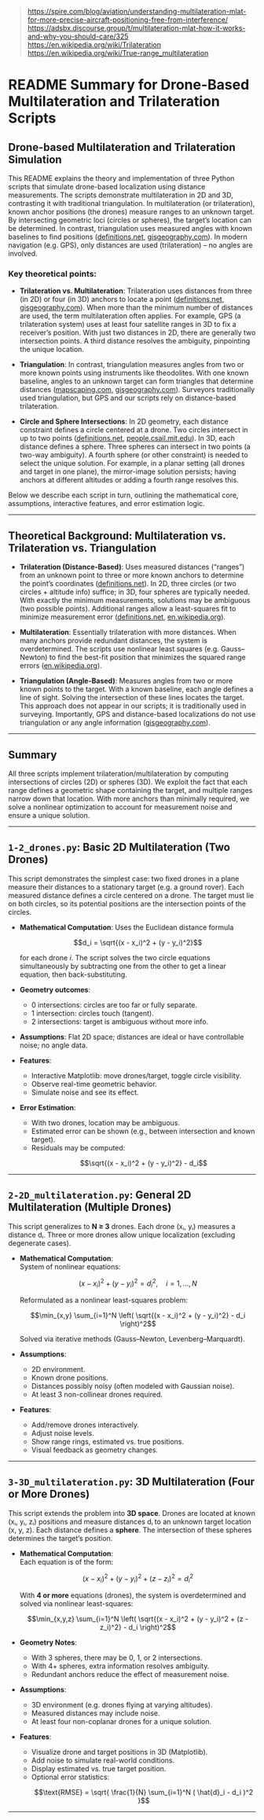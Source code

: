 > https://spire.com/blog/aviation/understanding-multilateration-mlat-for-more-precise-aircraft-positioning-free-from-interference/
> https://adsbx.discourse.group/t/multilateration-mlat-how-it-works-and-why-you-should-care/325
> https://en.wikipedia.org/wiki/Trilateration
> https://en.wikipedia.org/wiki/True-range_multilateration

# README Summary for Drone-Based Multilateration and Trilateration Scripts

## Drone-based Multilateration and Trilateration Simulation

This README explains the theory and implementation of three Python scripts that simulate drone-based localization using distance measurements. The scripts demonstrate multilateration in 2D and 3D, contrasting it with traditional triangulation. In multilateration (or trilateration), known anchor positions (the drones) measure ranges to an unknown target. By intersecting geometric loci (circles or spheres), the target’s location can be determined. In contrast, triangulation uses measured angles with known baselines to find positions ([definitions.net](https://www.definitions.net), [gisgeography.com](https://gisgeography.com)). In modern navigation (e.g. GPS), only distances are used (trilateration) – no angles are involved.

### Key theoretical points:

- **Trilateration vs. Multilateration**: Trilateration uses distances from three (in 2D) or four (in 3D) anchors to locate a point ([definitions.net](https://www.definitions.net), [gisgeography.com](https://gisgeography.com)). When more than the minimum number of distances are used, the term multilateration often applies. For example, GPS (a trilateration system) uses at least four satellite ranges in 3D to fix a receiver’s position. With just two distances in 2D, there are generally two intersection points. A third distance resolves the ambiguity, pinpointing the unique location.

- **Triangulation**: In contrast, triangulation measures angles from two or more known points using instruments like theodolites. With one known baseline, angles to an unknown target can form triangles that determine distances ([mapscaping.com](https://mapscaping.com), [gisgeography.com](https://gisgeography.com)). Surveyors traditionally used triangulation, but GPS and our scripts rely on distance-based trilateration.

- **Circle and Sphere Intersections**: In 2D geometry, each distance constraint defines a circle centered at a drone. Two circles intersect in up to two points ([definitions.net](https://www.definitions.net), [people.csail.mit.edu](https://people.csail.mit.edu)). In 3D, each distance defines a sphere. Three spheres can intersect in two points (a two-way ambiguity). A fourth sphere (or other constraint) is needed to select the unique solution. For example, in a planar setting (all drones and target in one plane), the mirror-image solution persists; having anchors at different altitudes or adding a fourth range resolves this.

Below we describe each script in turn, outlining the mathematical core, assumptions, interactive features, and error estimation logic.

---

## Theoretical Background: Multilateration vs. Trilateration vs. Triangulation

- **Trilateration (Distance-Based)**: Uses measured distances (“ranges”) from an unknown point to three or more known anchors to determine the point’s coordinates ([definitions.net](https://www.definitions.net)). In 2D, three circles (or two circles + altitude info) suffice; in 3D, four spheres are typically needed. With exactly the minimum measurements, solutions may be ambiguous (two possible points). Additional ranges allow a least-squares fit to minimize measurement error ([definitions.net](https://www.definitions.net), [en.wikipedia.org](https://en.wikipedia.org/wiki/Trilateration)).

- **Multilateration**: Essentially trilateration with more distances. When many anchors provide redundant distances, the system is overdetermined. The scripts use nonlinear least squares (e.g. Gauss–Newton) to find the best-fit position that minimizes the squared range errors ([en.wikipedia.org](https://en.wikipedia.org/wiki/Multilateration)).

- **Triangulation (Angle-Based)**: Measures angles from two or more known points to the target. With a known baseline, each angle defines a line of sight. Solving the intersection of these lines locates the target. This approach does not appear in our scripts; it is traditionally used in surveying. Importantly, GPS and distance-based localizations do not use triangulation or any angle information ([gisgeography.com](https://gisgeography.com)).

---

## Summary

All three scripts implement trilateration/multilateration by computing intersections of circles (2D) or spheres (3D). We exploit the fact that each range defines a geometric shape containing the target, and multiple ranges narrow down that location. With more anchors than minimally required, we solve a nonlinear optimization to account for measurement noise and ensure a unique solution.

---

## `1-2_drones.py`: Basic 2D Multilateration (Two Drones)

This script demonstrates the simplest case: two fixed drones in a plane measure their distances to a stationary target (e.g. a ground rover). Each measured distance defines a circle centered on a drone. The target must lie on both circles, so its potential positions are the intersection points of the circles.

- **Mathematical Computation**: Uses the Euclidean distance formula  
  ```math
  d_i = \sqrt{(x - x_i)^2 + (y - y_i)^2}
  ```  
  for each drone *i*. The script solves the two circle equations simultaneously by subtracting one from the other to get a linear equation, then back-substituting.

- **Geometry outcomes**:
  - 0 intersections: circles are too far or fully separate.
  - 1 intersection: circles touch (tangent).
  - 2 intersections: target is ambiguous without more info.

- **Assumptions**: Flat 2D space; distances are ideal or have controllable noise; no angle data.

- **Features**:
  - Interactive Matplotlib: move drones/target, toggle circle visibility.
  - Observe real-time geometric behavior.
  - Simulate noise and see its effect.

- **Error Estimation**:
  - With two drones, location may be ambiguous.
  - Estimated error can be shown (e.g., between intersection and known target).
  - Residuals may be computed:
    ```math
    \sqrt{(x - x_i)^2 + (y - y_i)^2} - d_i
    ```

---

## `2-2D_multilateration.py`: General 2D Multilateration (Multiple Drones)

This script generalizes to **N ≥ 3** drones. Each drone (xᵢ, yᵢ) measures a distance dᵢ. Three or more drones allow unique localization (excluding degenerate cases).

- **Mathematical Computation**:  
  System of nonlinear equations:
  ```math
  (x - x_i)^2 + (y - y_i)^2 = d_i^2, \quad i = 1,\dots,N
  ```  
  Reformulated as a nonlinear least-squares problem:
  ```math
  \min_{x,y} \sum_{i=1}^N \left( \sqrt{(x - x_i)^2 + (y - y_i)^2} - d_i \right)^2
  ```  
  Solved via iterative methods (Gauss–Newton, Levenberg–Marquardt).

- **Assumptions**:
  - 2D environment.
  - Known drone positions.
  - Distances possibly noisy (often modeled with Gaussian noise).
  - At least 3 non-collinear drones required.

- **Features**:
  - Add/remove drones interactively.
  - Adjust noise levels.
  - Show range rings, estimated vs. true positions.
  - Visual feedback as geometry changes.

---

## `3-3D_multilateration.py`: 3D Multilateration (Four or More Drones)

This script extends the problem into **3D space**. Drones are located at known (xᵢ, yᵢ, zᵢ) positions and measure distances dᵢ to an unknown target location (x, y, z). Each distance defines a **sphere**. The intersection of these spheres determines the target’s position.

- **Mathematical Computation**:  
  Each equation is of the form:
  ```math
  (x - x_i)^2 + (y - y_i)^2 + (z - z_i)^2 = d_i^2
  ```  
  With **4 or more** equations (drones), the system is overdetermined and solved via nonlinear least-squares:
  ```math
  \min_{x,y,z} \sum_{i=1}^N \left( \sqrt{(x - x_i)^2 + (y - y_i)^2 + (z - z_i)^2} - d_i \right)^2
  ```

- **Geometry Notes**:
  - With 3 spheres, there may be 0, 1, or 2 intersections.
  - With 4+ spheres, extra information resolves ambiguity.
  - Redundant anchors reduce the effect of measurement noise.

- **Assumptions**:
  - 3D environment (e.g. drones flying at varying altitudes).
  - Measured distances may include noise.
  - At least four non-coplanar drones for a unique solution.

- **Features**:
  - Visualize drone and target positions in 3D (Matplotlib).
  - Add noise to simulate real-world conditions.
  - Display estimated vs. true target position.
  - Optional error statistics:  
    ```math
    \text{RMSE} = \sqrt{ \frac{1}{N} \sum_{i=1}^N ( \hat{d}_i - d_i )^2 }
    ```

---